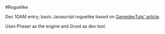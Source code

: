 #Roguelike

Dec 1GAM entry; basic Javascript roguelike based on [GamedevTuts' article](http://gamedevelopment.tutsplus.com/tutorials/how-to-make-your-first-roguelike--gamedev-13677).

Uses Phaser as the engine and Grunt as dev tool.